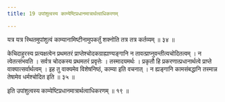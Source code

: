```yaml
---
title: 19 उपांशुत्वस्य काम्येष्टिप्रधानमात्रार्थत्वाधिकरणम्

---
```


यत्र यत्र स्थितमुपांशुत्वं काम्यानामिष्टीनामुपकर्तुं शक्नोति तत्र तत्र कर्तव्यम् ॥ ३४ ॥

केचिदाहुरस्य प्रत्यक्षत्वेन प्रथमतरं प्राप्तेश्चोदकग्राह्याण्यङ्गानि न तावत्प्राप्नुवन्तीत्यचोदितत्वम् । न त्वेतत्संभवति । सर्वत्र चोदकस्य प्रथमतरं प्रवृत्तेः । तस्मादयमर्थः । प्रकृतौ हि प्रकरणात्प्रधानार्थत्वे प्राप्ते वाक्यात्सर्वार्थत्वम् । इह तु वाक्यमेव विशेषनिष्ठं, काम्या इति वचनात् । न ह्यङ्गानि कामसंबद्धानि तस्मान्न तेषामेव धर्मश्चोदित इति ॥ ३५ ॥

इति उपांशुत्वस्य काम्येष्टिप्रधानमात्रार्थत्वाधिकरणम् ॥ १९ ॥
